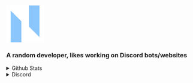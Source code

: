 ### <img src = "biglogo.png" width="100" height="100"><br><br>A random developer, likes working on Discord bots/websites

<details>
  <summary>Github Stats</summary>
  
  ![Github Stats](https://github-readme-stats.vercel.app/api?username=natasquare&count_private=true&show_icons=true&include_all_commits=true&hide_border=true&count_private=true&theme=gotham&title_color=78aad8&text_color=f5f5f5)
  ![Top Languages](https://github-readme-stats.vercel.app/api/top-langs/?username=natasquare&show_icons=true&include_all_commits=true&hide_border=true&count_private=true&theme=gotham&langs_count=4&layout=compact&title_color=78aad8&text_color=f5f5f5)
</details>

<details>
  <summary>Discord</summary>

  [![Discord Presence](https://lanyard.cnrad.dev/api/696698254770831421)](https://discord.com/users/696698254770831421)
</details>

